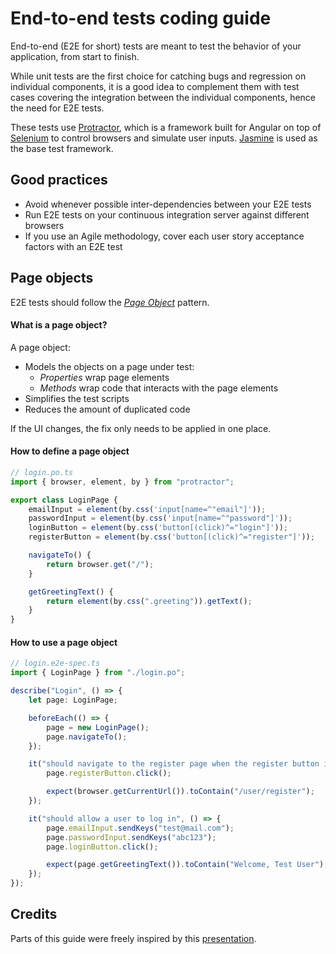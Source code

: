 # End-to-end tests coding guide

End-to-end (E2E for short) tests are meant to test the behavior of your application, from start to finish.

While unit tests are the first choice for catching bugs and regression on individual components, it is a good idea to
complement them with test cases covering the integration between the individual components, hence the need for E2E
tests.

These tests use [Protractor](https://github.com/angular/protractor), which is a framework built for Angular on top of
[Selenium](https://github.com/SeleniumHQ/selenium) to control browsers and simulate user inputs.
[Jasmine](http://jasmine.github.io) is used as the base test framework.

## Good practices

-   Avoid whenever possible inter-dependencies between your E2E tests
-   Run E2E tests on your continuous integration server against different browsers
-   If you use an Agile methodology, cover each user story acceptance factors with an E2E test

## Page objects

E2E tests should follow the _[Page Object](https://github.com/SeleniumHQ/selenium/wiki/PageObjects)_ pattern.

#### What is a page object?

A page object:

-   Models the objects on a page under test:
    -   _Properties_ wrap page elements
    -   _Methods_ wrap code that interacts with the page elements
-   Simplifies the test scripts
-   Reduces the amount of duplicated code

If the UI changes, the fix only needs to be applied in one place.

#### How to define a page object

```typescript
// login.po.ts
import { browser, element, by } from "protractor";

export class LoginPage {
    emailInput = element(by.css('input[name=^"email"]'));
    passwordInput = element(by.css('input[name=^"password"]'));
    loginButton = element(by.css('button[(click)^="login"]'));
    registerButton = element(by.css('button[(click)^="register"]'));

    navigateTo() {
        return browser.get("/");
    }

    getGreetingText() {
        return element(by.css(".greeting")).getText();
    }
}
```

#### How to use a page object

```typescript
// login.e2e-spec.ts
import { LoginPage } from "./login.po";

describe("Login", () => {
    let page: LoginPage;

    beforeEach(() => {
        page = new LoginPage();
        page.navigateTo();
    });

    it("should navigate to the register page when the register button is clicked", () => {
        page.registerButton.click();

        expect(browser.getCurrentUrl()).toContain("/user/register");
    });

    it("should allow a user to log in", () => {
        page.emailInput.sendKeys("test@mail.com");
        page.passwordInput.sendKeys("abc123");
        page.loginButton.click();

        expect(page.getGreetingText()).toContain("Welcome, Test User");
    });
});
```

## Credits

Parts of this guide were freely inspired by this
[presentation](https://docs.google.com/presentation/d/1B6manhG0zEXkC-H-tPo2vwU06JhL8w9-XCF9oehXzAQ).
